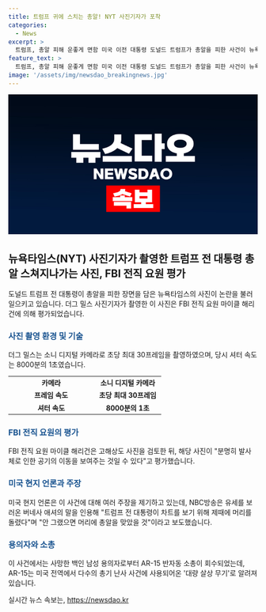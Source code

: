 ```yaml
---
title: 트럼프 귀에 스치는 총알! NYT 사진기자가 포착
categories:
  - News
excerpt: >
  트럼프, 총알 피해 운좋게 면함 미국 이전 대통령 도널드 트럼프가 총알을 피한 사건이 뉴욕타임스 사진으로 확인됐다. 현장의 전직 FBI 요원은 사진이 총알의 경로를 보여주는 것으로 평가했다. 트럼프는 사탕연합 기자회견에 참석한 중이었고, 운을 타고 총알을 피한 것으로 알려졌다. 용의자는 AR-15 반자동 소총을 사용한 것으로 확인됐다.
feature_text: >
  트럼프, 총알 피해 운좋게 면함 미국 이전 대통령 도널드 트럼프가 총알을 피한 사건이 뉴욕타임스 사진으로 확인됐다. 현장의 전직 FBI 요원은 사진이 총알의 경로를 보여주는 것으로 평가했다. 트럼프는 사탕연합 기자회견에 참석한 중이었고, 운을 타고 총알을 피한 것으로 알려졌다. 용의자는 AR-15 반자동 소총을 사용한 것으로 확인됐다.
image: '/assets/img/newsdao_breakingnews.jpg'
---
```


<p><img src="/assets/img/newsdao_breakingnews.jpg" alt="bookingtag 속보" /></p>

<h2 data-ke-size="size26">뉴욕타임스(NYT) 사진기자가 촬영한 트럼프 전 대통령 총알 스쳐지나가는 사진, FBI 전직 요원 평가</h2>

<p data-ke-size="size16">도널드 트럼프 전 대통령이 총알을 피한 장면을 담은 뉴욕타임스의 사진이 논란을 불러일으키고 있습니다. 더그 밀스 사진기자가 촬영한 이 사진은 FBI 전직 요원 마이클 해리건에 의해 평가되었습니다.</p>

<h3><b><span style="color: #1a5490;">사진 촬영 환경 및 기술</span></b></h3>

<p data-ke-size="size16">더그 밀스는 소니 디지털 카메라로 초당 최대 30프레임을 촬영하였으며, 당시 셔터 속도는 8000분의 1초였습니다.</p>

<table>
    <colgroup>
    <col width="174" style="width:130pt;"/>
    <col width="136" style="width:102pt;"/>
    </colgroup>
    <tbody>
        <tr>
            <td style="text-align: center; height: 17px;"><b>카메라</b></td>
            <td style="text-align: center; height: 17px;"><b>소니 디지털 카메라</b></td>
        </tr>
        <tr>
            <td style="text-align: center; height: 17px;"><b>프레임 속도</b></td>
            <td style="text-align: center; height: 17px;"><b>초당 최대 30프레임</b></td>
        </tr>
        <tr>
            <td style="text-align: center; height: 17px;"><b>셔터 속도</b></td>
            <td style="text-align: center; height: 17px;"><b>8000분의 1초</b></td>
        </tr>
    </tbody>
</table>

<h3><b><span style="color: #1a5490;">FBI 전직 요원의 평가</span></b></h3>

<p data-ke-size="size16">FBI 전직 요원 마이클 해리건은 고해상도 사진을 검토한 뒤, 해당 사진이 "분명히 발사체로 인한 공기의 이동을 보여주는 것일 수 있다"고 평가했습니다.</p>

<h3><b><span style="color: #1a5490;">미국 현지 언론과 주장</span></b></h3>

<p data-ke-size="size16">미국 현지 언론은 이 사건에 대해 여러 주장을 제기하고 있는데, NBC방송은 유세를 보러온 버네사 애셔의 말을 인용해 "트럼프 전 대통령이 차트를 보기 위해 제때에 머리를 돌렸다"며 "안 그랬으면 머리에 총알을 맞았을 것"이라고 보도했습니다.</p>

<h3><b><span style="color: #1a5490;">용의자와 소총</span></b></h3>

<p data-ke-size="size16">이 사건에서는 사망한 백인 남성 용의자로부터 AR-15 반자동 소총이 회수되었는데, AR-15는 미국 전역에서 다수의 총기 난사 사건에 사용되어온 '대량 살상 무기'로 알려져 있습니다.</p>
실시간 뉴스 속보는, <a href="https://newsdao.kr" rel="dofollow">https://newsdao.kr</a>


